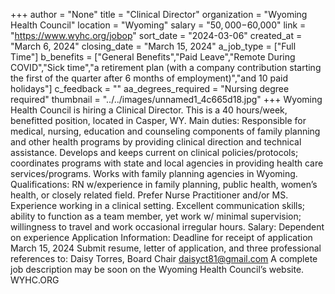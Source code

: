 +++
author = "None"
title = "Clinical Director"
organization = "Wyoming Health Council"
location = "Wyoming"
salary = "$50,000-$60,000"
link = "https://www.wyhc.org/jobop"
sort_date = "2024-03-06"
created_at = "March 6, 2024"
closing_date = "March 15, 2024"
a_job_type = ["Full Time"]
b_benefits = ["General Benefits","Paid Leave","Remote During COVID","Sick time","a retirement plan (with a company contribution starting the first of the quarter after 6 months of employment)","and 10 paid holidays"]
c_feedback = ""
aa_degrees_required = "Nursing degree required"
thumbnail = "../../images/unnamed1_4c665d18.jpg"
+++
Wyoming Health Council is hiring a Clinical Director. 
This is a 40 hours/week, benefitted position, located in Casper, WY.
Main duties: Responsible for medical, nursing, education and counseling components of family planning and other health programs by providing clinical direction and technical assistance. Develops and keeps current on clinical policies/protocols; coordinates programs with state and local agencies in providing health care services/programs. Works with family planning agencies in Wyoming.
Qualifications: RN w/experience in family planning, public health, women’s health, or closely related field. Prefer Nurse Practitioner and/or MS. Experience working in a clinical setting. Excellent communication skills; ability to function as a team member, yet work w/ minimal supervision; willingness to travel and work occasional irregular hours.
Salary: Dependent on experience
Application Information: Deadline for receipt of application March 15, 2024
Submit resume, letter of application, and three professional references to:
Daisy Torres, Board Chair
daisyct81@gmail.com
A complete job description may be soon on the Wyoming Health Council’s website. WYHC.ORG

